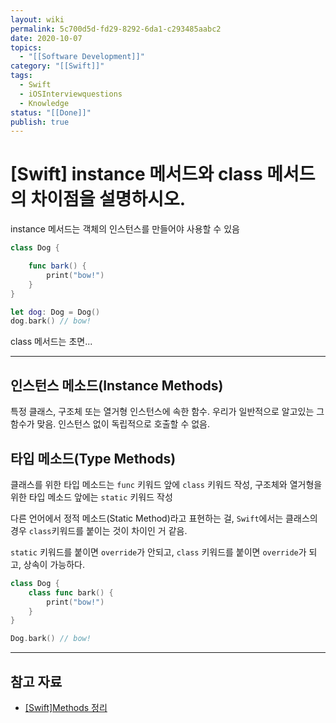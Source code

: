 ```yaml
---
layout: wiki
permalink: 5c700d5d-fd29-8292-6da1-c293485aabc2
date: 2020-10-07
topics:
  - "[[Software Development]]"
category: "[[Swift]]"
tags:
  - Swift
  - iOSInterviewquestions
  - Knowledge
status: "[[Done]]"
publish: true
---
```


# \[Swift] instance 메서드와 class 메서드의 차이점을 설명하시오.

instance 메서드는 객체의 인스턴스를 만들어야 사용할 수 있음

```swift
class Dog {

	func bark() {
		print("bow!")
	}
}

let dog: Dog = Dog()
dog.bark() // bow!
```

class 메서드는 초면...

---

## 인스턴스 메소드(Instance Methods)

특정 클래스, 구조체 또는 열거형 인스턴스에 속한 함수. 우리가 일반적으로 알고있는 그 함수가 맞음. 인스턴스 없이 독립적으로 호출할 수 없음.

## 타입 메소드(Type Methods)

클래스를 위한 타입 메소드는 `func` 키워드 앞에 `class` 키워드 작성, 구조체와 열거형을 위한 타입 메소드 앞에는 `static` 키워드 작성

다른 언어에서 정적 메소드(Static Method)라고 표현하는 걸, `Swift`에서는 클래스의 경우 `class`키워드를 붙이는 것이 차이인 거 같음.

`static` 키워드를 붙이면 `override`가 안되고, `class` 키워드를 붙이면 `override`가 되고, 상속이 가능하다.

```swift
class Dog {
	class func bark() {
		print("bow!")
	}
}

Dog.bark() // bow!
```

---

## 참고 자료
- [[Swift]Methods 정리](http://minsone.github.io/mac/ios/swift-methods-summary)
